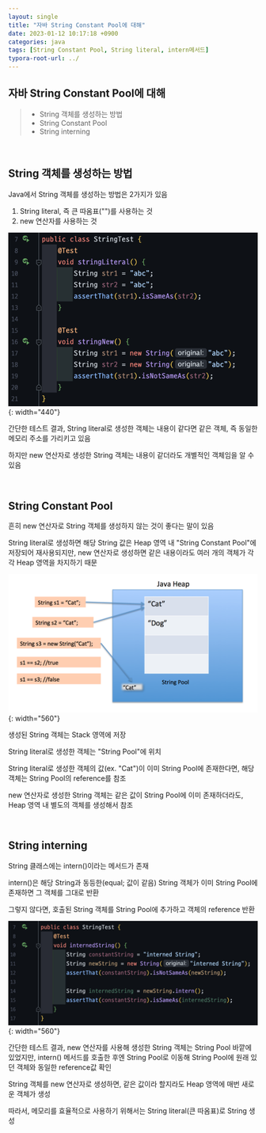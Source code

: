 ```yaml
---
layout: single
title: "자바 String Constant Pool에 대해"
date: 2023-01-12 10:17:18 +0900
categories: java
tags: [String Constant Pool, String literal, intern메서드]
typora-root-url: ../
---
```


## 자바 String Constant Pool에 대해
> - String 객체를 생성하는 방법
> - String Constant Pool
> - String interning

<br>

## String 객체를 생성하는 방법

Java에서 String 객체를 생성하는 방법은 2가지가 있음

1. String literal, 즉 큰 따옴표("")를 사용하는 것
2. new 연산자를 사용하는 것

![test1](/images/2023-01-12-about-java-string-constant-pool/test1.png){: width="440"}

간단한 테스트 결과, String literal로 생성한 객체는 내용이 같다면 같은 객체, 즉 동일한 메모리 주소를 가리키고 있음

하지만 new 연산자로 생성한 String 객체는 내용이 같더라도 개별적인 객체임을 알 수 있음

<br>

## String Constant Pool

흔히 new 연산자로 String 객체를 생성하지 않는 것이 좋다는 말이 있음

String literal로 생성하면 해당 String 값은 Heap 영역 내 "String Constant Pool"에 저장되어 재사용되지만, new 연산자로 생성하면 같은 내용이라도 여러 개의 객체가 각각 Heap 영역을 차지하기 때문

![string-pool](/images/2023-01-12-about-java-string-constant-pool/string-pool.png){: width="560"}

생성된 String 객체는 Stack 영역에 저장

String literal로 생성한 객체는 "String Pool"에 위치

String literal로 생성한 객체의 값(ex. "Cat")이 이미 String Pool에 존재한다면, 해당 객체는 String Pool의 reference를 참조

new 연산자로 생성한 String 객체는 같은 값이 String Pool에 이미 존재하더라도, Heap 영역 내 별도의 객체를 생성해서 참조

<br>

## String interning

String 클래스에는 intern()이라는 메서드가 존재

intern()은 해당 String과 동등한(equal; 값이 같음) String 객체가 이미 String Pool에 존재하면 그 객체를 그대로 반환

그렇지 않다면, 호출된 String 객체를 String Pool에 추가하고 객체의 reference 반환

![test2](/images/2023-01-12-about-java-string-constant-pool/test2.png){: width="560"}

간단한 테스트 결과, new 연산자를 사용해 생성한 String 객체는 String Pool 바깥에 있었지만, intern() 메서드를 호출한 후엔 String Pool로 이동해 String Pool에 원래 있던 객체와 동일한 reference값 확인

String 객체를 new 연산자로 생성하면, 같은 값이라 할지라도 Heap 영역에 매번 새로운 객체가 생성

따라서, 메모리를 효율적으로 사용하기 위해서는 String literal(큰 따옴표)로 String 생성

<br>
